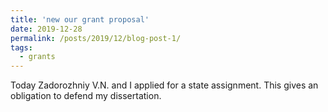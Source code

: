 ```yaml
---
title: 'new our grant proposal'
date: 2019-12-28
permalink: /posts/2019/12/blog-post-1/
tags:
  - grants
---
```


Today Zadorozhniy V.N. and I applied for a state assignment. This gives an obligation to defend my dissertation.
